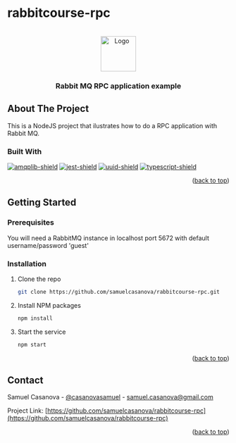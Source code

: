 <!-- Based on https://github.com/othneildrew/Best-README-Template/blob/master/README.md -->
<!-- Improved compatibility of back to top link: See: https://github.com/othneildrew/Best-README-Template/pull/73 -->
<a name="readme-top"></a>

# rabbitcourse-rpc

<!-- PROJECT LOGO -->
<br />
<div align="center">
  <a href="https://github.com/othneildrew/Best-README-Template">
    <img src="https://upload.wikimedia.org/wikipedia/commons/thumb/7/71/RabbitMQ_logo.svg/2560px-RabbitMQ_logo.svg.png" alt="Logo" height="80">
  </a>

  <h3 align="center">Rabbit MQ RPC application example</h3>
</div>

<!-- ABOUT THE PROJECT -->
## About The Project

This is a NodeJS project that ilustrates how to do a RPC application with Rabbit MQ.

### Built With

[![amqplib-shield]][amqplib-url]
[![jest-shield]][jest-url]
[![uuid-shield]][uuid-url]
[![typescript-shield]][typescript-url]

<p align="right">(<a href="#readme-top">back to top</a>)</p>



<!-- GETTING STARTED -->
## Getting Started

### Prerequisites

You will need a RabbitMQ instance in localhost port 5672 with default username/password 'guest'

### Installation

1. Clone the repo
   ```sh
   git clone https://github.com/samuelcasanova/rabbitcourse-rpc.git
   ```
2. Install NPM packages
   ```sh
   npm install
   ```
4. Start the service
   ```sh
   npm start
   ```

<p align="right">(<a href="#readme-top">back to top</a>)</p>

<!-- CONTACT -->
## Contact

Samuel Casanova - [@casanovasamuel](https://twitter.com/casanovasamuel) - samuel.casanova@gmail.com

Project Link: [https://github.com/samuelcasanova/rabbitcourse-rpc](https://github.com/samuelcasanova/rabbitcourse-rpc)

<p align="right">(<a href="#readme-top">back to top</a>)</p>

<!-- MARKDOWN LINKS & IMAGES -->
<!-- https://www.markdownguide.org/basic-syntax/#reference-style-links -->
[amqplib-shield]: https://img.shields.io/badge/node-amqplib-lightgreen
[amqplib-url]: https://www.npmjs.com/package/amqplib
[jest-shield]: https://img.shields.io/badge/node-jest-lightgreen
[jest-url]: https://www.npmjs.com/package/jest
[uuid-shield]: https://img.shields.io/badge/node-uuid-lightgreen
[uuid-url]: https://www.npmjs.com/package/uuid
[typescript-shield]: https://img.shields.io/badge/node-typescript-lightgreen
[typescript-url]: https://www.npmjs.com/package/typescript
